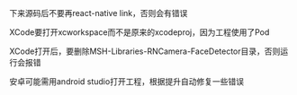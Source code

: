 下来源码后不要再react-native link，否则会有错误

XCode要打开xcworkspace而不是原来的xcodeproj，因为工程使用了Pod

XCode打开后，要删除MSH-Libraries-RNCamera-FaceDetector目录，否则运行会报错

安卓可能需用android studio打开工程，根据提升自动修复一些错误



